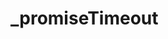 # _promiseTimeout

<ContainerBox title="介绍" noGap>
<template #desc>

Promise定时器，解决回调地狱，使用方法与原生`setTimeout`一样
</template>
</ContainerBox>

<ContainerBox title="基础用法" noGap>
<template #desc>

```ts
(async function () {
  await _promiseTimeout(1000, () => console.log(1));
  await _promiseTimeout(1000, () => console.log(2));
  await _promiseTimeout(1000, () => console.log(3));
  await _promiseTimeout(1000, () => console.log(4));
  await _promiseTimeout(1000, () => console.log(5));
  await _promiseTimeout(1000, () => console.log(6));
  await _promiseTimeout(1000, () => console.log(7));
  await _promiseTimeout(1000, () => console.log(8));
  await _promiseTimeout(1000, () => console.log(9));
})();

//等同于

setTimeout(() => {
  console.log(1);
  setTimeout(() => {
    console.log(2);
    setTimeout(() => {
      console.log(3);
      setTimeout(() => {
        console.log(4);
        setTimeout(() => {
          console.log(5);
          setTimeout(() => {
            console.log(6);
            setTimeout(() => {
              console.log(7);
              setTimeout(() => {
                console.log(8);
                setTimeout(() => {
                  console.log(9);
                }, 1000);
              }, 1000);
            }, 1000);
          }, 1000);
        }, 1000);
      }, 1000);
    }, 1000);
  }, 1000);
}, 1000);
```
</template>
<CodeBox>
<template #codes>

```ts
export const _promiseTimeout = (delay = 1, fn?: () => void) =>
  new Promise<void>((resolve) =>
    setTimeout(() => (fn?.(), resolve()), delay)
  );
```
</template>
</CodeBox>
</ContainerBox>
